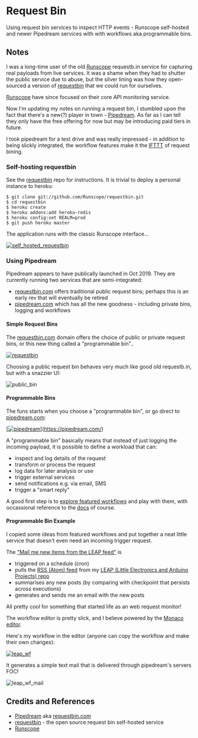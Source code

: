 # Request Bin

Using request bin services to inspect HTTP events - Runscope self-hosted and newer Pipedream services with with workflows aka programmable bins.

## Notes

I was a long-time user of the old [Runscope](https://www.runscope.com/) requestb.in service for capturing real payloads from live services.
It was a shame when they had to shutter the public service due to abuse, but the silver lining
was how they open-sourced a version of [requestbin](https://github.com/Runscope/requestbin) that we could run for ourselves.

[Runscope](https://www.runscope.com/) have since focused on their core API monitoring service.

Now I'm updating my notes on running a request bin, I stumbled upon the fact that
there's a new(?) player in town - [Pipedream](https://docs.pipedream.com/).
As far as I can tell they only have the free offering for now but may be introducing paid tiers in future.

I took pipedream for a test drive and was really impressed - in addition to being slickly integrated,
the workflow features make it the [IFTTT](https://ifttt.com/) of request bining.

### Self-hosting requestbin

See the [requestbin](https://github.com/Runscope/requestbin#readme) repo for instructions.
It is trivial to deploy a personal instance to heroku:

```
$ git clone git://github.com/Runscope/requestbin.git
$ cd requestbin
$ heroku create
$ heroku addons:add heroku-redis
$ heroku config:set REALM=prod
$ git push heroku master
```

The application runs with the classic Runscope interface...

[![self_hosted_requestbin](./assets/self_hosted_requestbin.png?raw=true)](https://github.com/Runscope/requestbin#readme)

### Using Pipedream

Pipedream appears to have publically launched in Oct 2019. They are currently running two services that are semi-integrated:

* [requestbin.com](https://requestbin.com/) offers traditional public request bins; perhaps this is an early rev that will eventually be retired
* [pipedream.com](https://pipedream.com/) which has all the new goodness - including private bins, logging and workflows

#### Simple Request Bins

The [requestbin.com](https://requestbin.com/) domain offers the choice of public or private request bins, or this new thing called a "programmable bin"..

[![requestbin](./assets/requestbin.png?raw=true)](https://requestbin.com/)

Choosing a public request bin behaves very much like good old requestb.in, but with a snazzier UI:

![public_bin](./assets/public_bin.png?raw=true)

#### Programmable Bins

The funs starts when you choose a "programmable bin", or go direct to [pipedream.com](https://pipedream.com/):

[[![pipedream](./assets/pipedream.png?raw=true)](https://pipedream.com/)](https://pipedream.com/)

A "programmable bin" basically means that instead of just logging the incoming payload,
it is possible to define a workload that can:

* inspect and log details of the request
* transform or process the request
* log data for later analysis or use
* trigger external services
* send notifications e.g. via email, SMS
* trigger a "smart reply"

A good first step is to [explore featured workflows](https://pipedream.com/explore) and play with them,
with occassional reference to the [docs](https://docs.pipedream.com/) of course.

#### Programmable Bin Example

I copied some ideas from featured workflows and put together a neat little service that doesn't even need an incoming trigger request.

The ["Mail me new items from the LEAP feed"](https://pipedream.com/@tardate/mail-me-new-items-from-the-leap-feed-p_yKCPnz/edit) is

* triggered on a schedule (cron)
* pulls the [RSS (Atom) feed](https://leap.tardate.com/catalog/atom.xml) from my [LEAP (Little Electronics and Arduino Projects) repo](https://leap.tardate.com)
* summarises any new posts (by comparing with checkpoint that persists across executions)
* generates and sends me an email with the new posts

All pretty cool for something that started life as an web request monitor!

The workflow editor is pretty slick, and I believe powered by the [Monaco editor](https://microsoft.github.io/monaco-editor/).

Here's my workflow in the editor (anyone can copy the workflow and make their own changes):

[![leap_wf](./assets/leap_wf.png?raw=true)](https://pipedream.com/@tardate/mail-me-new-items-from-the-leap-feed-p_yKCPnz/edit)

It generates a simple text mail that is delivered through pipedream's servers FOC!

![leap_wf_mail](./assets/leap_wf_mail.png?raw=true)

## Credits and References

* [Pipedream](https://pipedream.com/) aka [requestbin.com](https://requestbin.com/)
* [requestbin](https://github.com/Runscope/requestbin) - the open source request bin self-hosted service
* [Runscope](https://www.runscope.com/)
